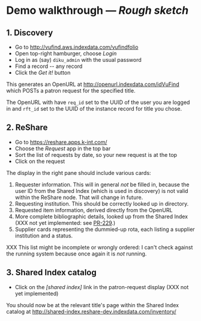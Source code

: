 # Demo walkthrough &mdash; _Rough sketch_

## 1. Discovery

* Go to http://vufind.aws.indexdata.com/vufindfolio
* Open top-right hamburger, choose *Login*
* Log in as (say) `diku_admin` with the usual password
* Find a record -- any record
* Click the *Get it!* button

This generates an OpenURL at http://openurl.indexdata.com/idVuFind
which POSTs a patron request for the specified title.

The OpenURL with have `req_id` set to the UUID of the user you are logged in
and `rft_id` set to the UUID of the instance record for title you chose.

## 2. ReShare

* Go to https://reshare.apps.k-int.com/
* Choose the *Request* app in the top bar
* Sort the list of requests by date, so your new request is at the top
* Click on the request

The display in the right pane should include various cards:
1. Requester information.
   This will in general _not_ be filled in,
   because the user ID from the Shared Index (which is used in discovery)
   is not valid within the ReShare node. That will change in future.
2. Requesting institution. This should be correctly looked up in directory.
3. Requested item information, derived directly from the OpenURL
4. More complete bibliographic details, looked up from the Shared Index
   (XXX not yet implemented: see
   [PR-229](https://openlibraryenvironment.atlassian.net/browse/PR-229).)
5. Supplier cards representing the dummied-up rota,
   each listing a supplier institution and a status.

XXX This list might be incomplete or wrongly ordered:
I can't check against the running system
because once again it is _not_ running.

## 3. Shared Index catalog

* Click on the *[shared index]* link in the patron-request display (XXX not yet implemented)

You should now be at the relevant title's page within the Shared Index catalog at
http://shared-index.reshare-dev.indexdata.com/inventory/

